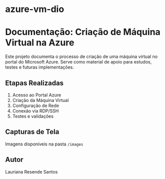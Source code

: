 # azure-vm-dio
# Documentação: Criação de Máquina Virtual na Azure

Este projeto documenta o processo de criação de uma máquina virtual no portal do Microsoft Azure. Serve como material de apoio para estudos, testes e futuras implementações.

## Etapas Realizadas

1. Acesso ao Portal Azure
2. Criação da Máquina Virtual
3. Configuração de Rede
4. Conexão via RDP/SSH
5. Testes e validações

## Capturas de Tela

Imagens disponíveis na pasta `/images`

## Autor

Lauriana Resende Santos


